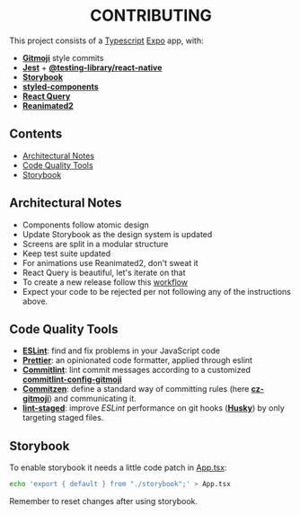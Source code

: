 <h1 align="center">CONTRIBUTING</h1>

This project consists of a [Typescript](https://www.typescriptlang.org/) [Expo](https://expo.dev/) app, with:
  - [**Gitmoji**](https://gitmoji.dev/) style commits
  - [**Jest**](https://jestjs.io/) + [**@testing-library/react-native**](https://testing-library.com/docs/react-native-testing-library/intro/)
  - [**Storybook**](https://storybook.js.org/)
  - [**styled-components**](https://styled-components.com/)
  - [**React Query**](https://react-query.tanstack.com/)
  - [**Reanimated2**](https://www.reanimated2.com/)

## Contents

- [Architectural Notes](#architectural-notes)
- [Code Quality Tools](#code-quality-tools)
- [Storybook](#storybook)


## Architectural Notes

- Components follow atomic design
- Update Storybook as the design system is updated
- Screens are split in a modular structure
- Keep test suite updated
- For animations use Reanimated2, don't sweat it
- React Query is beautiful, let's iterate on that
- To create a new release follow this [workflow](https://docs.gitmoji-changelog.dev/#/?id=workflow)
- Expect your code to be rejected per not following any of the instructions above.
  
## Code Quality Tools

- [**ESLint**](https://eslint.org/): find and fix problems in your JavaScript code
- [**Prettier**](https://prettier.io/): an opinionated code formatter, applied through eslint
- [**Commitlint**](https://commitlint.js.org/): lint commit messages according to a customized [**commitlint-config-gitmoji**](https://www.npmjs.com/package/commitlint-config-gitmoji)
- [**Commitzen**](https://commitizen-tools.github.io/commitizen/): define a standard way of committing rules (here [**cz-gitmoji**](https://github.com/Landish/cz-gitmoji)) and communicating it.
- [**lint-staged**](https://github.com/okonet/lint-staged#readme): improve *ESLint* performance on git hooks ([**Husky**](https://typicode.github.io/husky/#/)) by only targeting staged files.

## Storybook

To enable storybook it needs a little code patch in [App.tsx](./App.tsx):
```bash
echo 'export { default } from "./storybook";' > App.tsx
```
Remember to reset changes after using storybook.